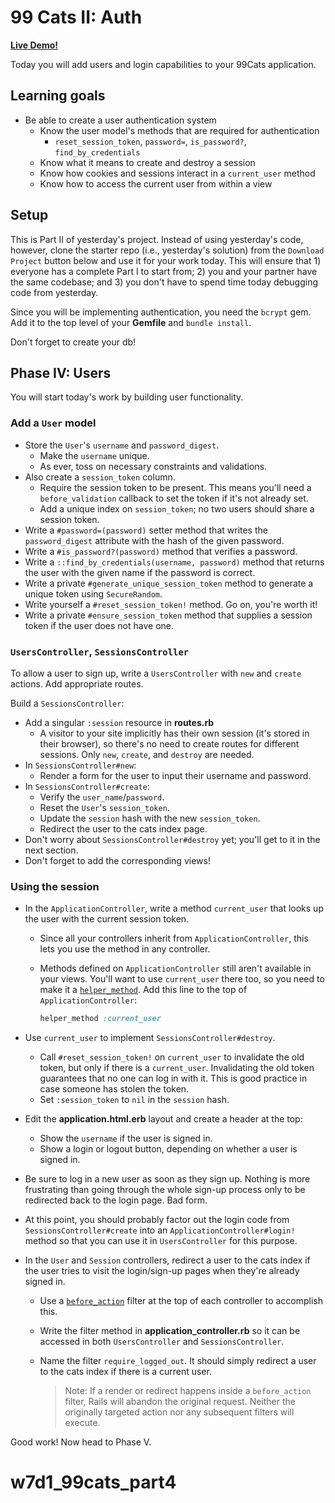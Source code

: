 # 99 Cats II: Auth

**[Live Demo!][live-demo]**

Today you will add users and login capabilities to your 99Cats application.

## Learning goals

- Be able to create a user authentication system
  - Know the user model's methods that are required for authentication
    - `reset_session_token`, `password=`, `is_password?`, `find_by_credentials`
  - Know what it means to create and destroy a session
  - Know how cookies and sessions interact in a `current_user` method
  - Know how to access the current user from within a view

## Setup

This is Part II of yesterday's project. Instead of using yesterday's code,
however, clone the starter repo (i.e., yesterday's solution) from the `Download
Project` button below and use it for your work today. This will ensure that 1)
everyone has a complete Part I to start from; 2) you and your partner have the
same codebase; and 3) you don't have to spend time today debugging code
from yesterday.

Since you will be implementing authentication, you need the `bcrypt` gem. Add it
to the top level of your __Gemfile__ and `bundle install`.

Don't forget to create your db!

## Phase IV: Users

You will start today's work by building user functionality.

### Add a `User` model

- Store the `User`'s `username` and `password_digest`.
  - Make the `username` unique.
  - As ever, toss on necessary constraints and validations.
- Also create a `session_token` column.
  - Require the session token to be present. This means you'll need a
    `before_validation` callback to set the token if it's not already set.
  - Add a unique index on `session_token`; no two users should share a session
    token.
- Write a `#password=(password)` setter method that writes the `password_digest`
  attribute with the hash of the given password.
- Write a `#is_password?(password)` method that verifies a password.
- Write a `::find_by_credentials(username, password)` method that returns the
  user with the given name if the password is correct.
- Write a private `#generate_unique_session_token` method to generate a unique
  token using `SecureRandom`.
- Write yourself a `#reset_session_token!` method. Go on, you're worth it!
- Write a private `#ensure_session_token` method that supplies a session token
  if the user does not have one.

### `UsersController`, `SessionsController`

To allow a user to sign up, write a `UsersController` with `new` and `create`
actions. Add appropriate routes.

Build a `SessionsController`:

- Add a singular `:session` resource in __routes.rb__
  - A visitor to your site implicitly has their own session (it's stored in
    their browser), so there's no need to create routes for different sessions.
    Only `new`, `create`, and `destroy` are needed.
- In `SessionsController#new`:
  - Render a form for the user to input their username and password.
- In `SessionsController#create`:
  - Verify the `user_name`/`password`.
  - Reset the `User`'s `session_token`.
  - Update the `session` hash with the new `session_token`.
  - Redirect the user to the cats index page.
- Don't worry about `SessionsController#destroy` yet; you'll get to it in the
  next section.
- Don't forget to add the corresponding views!

### Using the session

- In the `ApplicationController`, write a method `current_user` that looks up
  the user with the current session token.
  - Since all your controllers inherit from `ApplicationController`, this lets
    you use the method in any controller.
  - Methods defined on `ApplicationController` still aren't available in your
    views. You'll want to use `current_user` there too, so you need to make it a
    [`helper_method`][docs-helper_method]. Add this line to the top of
    `ApplicationController`:

    ```ruby
    helper_method :current_user
    ```

- Use `current_user` to implement `SessionsController#destroy`.
  - Call `#reset_session_token!` on `current_user` to invalidate the old token,
    but only if there is a `current_user`. Invalidating the old token guarantees
    that no one can log in with it. This is good practice in case someone has
    stolen the token.
  - Set `:session_token` to `nil` in the `session` hash.
- Edit the __application.html.erb__ layout and create a header at the top:
  - Show the `username` if the user is signed in.
  - Show a login or logout button, depending on whether a user is signed in.
- Be sure to log in a new user as soon as they sign up. Nothing is more
  frustrating than going through the whole sign-up process only to be redirected
  back to the login page. Bad form.
- At this point, you should probably factor out the login code from
  `SessionsController#create` into an `ApplicationController#login!` method
  so that you can use it in `UsersController` for this purpose.
- In the `User` and `Session` controllers, redirect a user to the cats index if
  the user tries to visit the login/sign-up pages when they're already signed
  in.
  - Use a [`before_action`] filter at the top of each controller to accomplish
    this.
  - Write the filter method in **application_controller.rb** so it can be
    accessed in both `UsersController` and `SessionsController`.
  - Name the filter `require_logged_out`. It should simply redirect a user to
    the cats index if there is a current user.
  
    > Note: If a render or redirect happens inside a `before_action` filter,
    > Rails will abandon the original request. Neither the originally targeted
    > action nor any subsequent filters will execute.

Good work! Now head to Phase V.

[live-demo]: https://aa-99-cats.herokuapp.com/
[`before_action`]: https://guides.rubyonrails.org/action_controller_overview.html#filters
[docs-helper_method]:https://api.rubyonrails.org/classes/AbstractController/Helpers/ClassMethods.html#method-i-helper_method
# w7d1_99cats_part4
